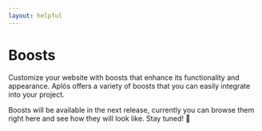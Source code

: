 ```yaml
---
layout: helpful
---
```


# Boosts

Customize your website with boosts that enhance its functionality and appearance. Aplós offers a variety of boosts that you can easily integrate into your project.

Boosts will be available in the next release, currently you can browse them right here and see how they will look like. Stay tuned! 🚀

<BoostsList />

<script setup lang="ts">
import BoostsList from './../.vitepress/theme/BoostsList.vue';
</script>
